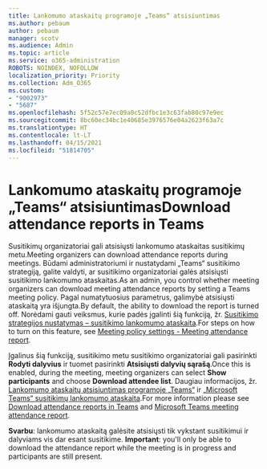 ```yaml
---
title: Lankomumo ataskaitų programoje „Teams“ atsisiuntimas
ms.author: pebaum
author: pebaum
manager: scotv
ms.audience: Admin
ms.topic: article
ms.service: o365-administration
ROBOTS: NOINDEX, NOFOLLOW
localization_priority: Priority
ms.collection: Adm_O365
ms.custom:
- "9002973"
- "5687"
ms.openlocfilehash: 5f52c57e7ec09a0c52dfbc1e3c63fab80c97e9ec
ms.sourcegitcommit: 8bc60ec34bc1e40685e3976576e04a2623f63a7c
ms.translationtype: HT
ms.contentlocale: lt-LT
ms.lasthandoff: 04/15/2021
ms.locfileid: "51814705"
---
```

# <a name="download-attendance-reports-in-teams"></a><span data-ttu-id="d1822-102">Lankomumo ataskaitų programoje „Teams“ atsisiuntimas</span><span class="sxs-lookup"><span data-stu-id="d1822-102">Download attendance reports in Teams</span></span>

<span data-ttu-id="d1822-103">Susitikimų organizatoriai gali atsisiųsti lankomumo ataskaitas susitikimų metu.</span><span class="sxs-lookup"><span data-stu-id="d1822-103">Meeting organizers can download attendance reports during meetings.</span></span> <span data-ttu-id="d1822-104">Būdami administratoriumi ir nustatydami „Teams“ susitikimo strategiją, galite valdyti, ar susitikimo organizatoriai galės atsisiųsti susitikimo lankomumo ataskaitas.</span><span class="sxs-lookup"><span data-stu-id="d1822-104">As an admin, you control whether meeting organizers can download meeting attendance reports by setting a Teams meeting policy.</span></span> <span data-ttu-id="d1822-105">Pagal numatytuosius parametrus, galimybė atsisiųsti ataskaitą yra išjungta.</span><span class="sxs-lookup"><span data-stu-id="d1822-105">By default, the ability to download the report is turned off.</span></span> <span data-ttu-id="d1822-106">Norėdami gauti veiksmus, kurie padės įgalinti šią funkciją, žr. [Susitikimo strategijos nustatymas – susitikimo lankomumo ataskaita](https://docs.microsoft.com/microsoftteams/meeting-policies-in-teams#meeting-policy-settings---meeting-attendance-report).</span><span class="sxs-lookup"><span data-stu-id="d1822-106">For steps on how to turn on this feature, see  [Meeting policy settings - Meeting attendance report](https://docs.microsoft.com/microsoftteams/meeting-policies-in-teams#meeting-policy-settings---meeting-attendance-report).</span></span>

<span data-ttu-id="d1822-107">Įgalinus šią funkciją, susitikimo metu susitikimo organizatoriai gali pasirinkti **Rodyti dalyvius** ir tuomet pasirinkti **Atsisiųsti dalyvių sąrašą**.</span><span class="sxs-lookup"><span data-stu-id="d1822-107">Once this is enabled, during the meeting, meeting organizers can select  **Show participants**  and choose  **Download attendee list**.</span></span> <span data-ttu-id="d1822-108">Daugiau informacijos, žr. [Lankomumo ataskaitų atsisiuntimas programoje „Teams“](https://support.office.com/article/download-attendance-reports-in-teams-ae7cf170-530c-47d3-84c1-3aedac74d310) ir [„Microsoft Teams“ susitikimų lankomumo ataskaita](https://docs.microsoft.com/microsoftteams/teams-analytics-and-reports/meeting-attendance-report).</span><span class="sxs-lookup"><span data-stu-id="d1822-108">For more information please see [Download attendance reports in Teams](https://support.office.com/article/download-attendance-reports-in-teams-ae7cf170-530c-47d3-84c1-3aedac74d310) and [Microsoft Teams meeting attendance report](https://docs.microsoft.com/microsoftteams/teams-analytics-and-reports/meeting-attendance-report).</span></span>

<span data-ttu-id="d1822-109">**Svarbu**: lankomumo ataskaitą galėsite atsisiųsti tik vykstant susitikimui ir dalyviams vis dar esant susitikime. </span><span class="sxs-lookup"><span data-stu-id="d1822-109">**Important**: you'll only be able to download the attendance report while the meeting is in progress and participants are still present.</span></span>